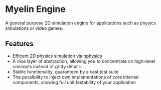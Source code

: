 # Myelin Engine

A general purpose 2D simulation engine for applications such as physics simulations or video games.

## Features

- Efficent 2D physics simulation via [nphysics](https://github.com/rustsim/nphysics/)
- A nice layer of abstraction, allowing you to concentrate on high-level concepts instead of gritty details
- Stable functionality, guaranteed by a vast test suite
- The possibility to inject own implementations of core internal components, allowing full unit testability of your application
